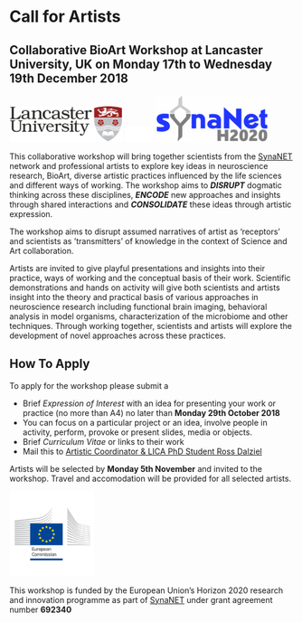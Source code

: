 
# Call for Artists

## Collaborative BioArt Workshop at **Lancaster University, UK** on **Monday 17th to Wednesday 19th December 2018**

<img src="https://raw.githubusercontent.com/cheapjack/DisruptEncodeConsolidate/master/media/LancsACLogo.png" width="200">
<img src="https://raw.githubusercontent.com/cheapjack/DisruptEncodeConsolidate/master/media/space.png" width="50">
<img src="https://raw.githubusercontent.com/cheapjack/DisruptEncodeConsolidate/master/media/synaNetLogo.png" width="200">

This collaborative workshop will bring together scientists from the [SynaNET](https://www.synanet2020.com/) network and professional artists to explore key ideas in neuroscience research, BioArt, diverse artistic practices influenced by the life sciences and different ways of working. The workshop aims to ***DISRUPT*** dogmatic thinking across these disciplines, ***ENCODE*** new approaches and insights through shared interactions and ***CONSOLIDATE*** these ideas through artistic expression.

The workshop aims to disrupt assumed narratives of artist as ‘receptors’ and scientists as ’transmitters’ of knowledge in the context of Science and Art collaboration.

Artists are invited to give playful presentations and insights into their practice, ways of working and the conceptual basis of their work. Scientific demonstrations and hands on activity will give both scientists and artists insight into the theory and practical basis of various approaches in neuroscience research including functional brain imaging, behavioral analysis in model organisms, characterization of the microbiome and other techniques. Through working together, scientists and artists will explore the development of novel approaches across these practices.


## How To Apply

To apply for the workshop please submit a
 * Brief *Expression of Interest* with an idea for presenting your work or practice (no more than A4) no later than **Monday 29th October 2018**
  * You can focus on a particular project or an idea, involve people in activity, perform, provoke or present slides, media or objects.
 * Brief *Curriculum Vitae* or links to their work
 * Mail this to <a href="mailto:r.dalziel@lancaster.ac.uk?subject=Disrupt, Encode, Consolidate Artist Application&bcc=n.dawson1@lancaster.ac.uk,r.dillon@lancaster.ac.uk">Artistic Coordinator & LICA PhD Student Ross Dalziel</a>
 

Artists will be selected by **Monday 5th November** and invited to the workshop. Travel and accomodation will be provided for all selected artists.

<img src="https://raw.githubusercontent.com/cheapjack/DisruptEncodeConsolidate/master/media/European-Commission-1.jpg" width="150">

This workshop is funded by the European Union’s Horizon 2020 research and innovation programme as part of [SynaNET](www.synanet2020.com) under grant agreement number **692340**
